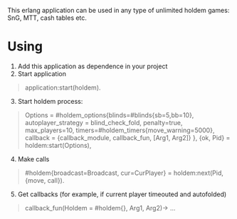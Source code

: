 This erlang application can be used in any type of unlimited holdem games: SnG, MTT, cash tables etc.

# Using

1.  Add this application as dependence in your project
2.  Start application

> application:start(holdem).

3.  Start holdem process:

> Options =
>   #holdem_options{blinds=#blinds{sb=5,bb=10},
>                   autoplayer_strategy = blind_check_fold,
>                   penalty=true,
>                   max_players=10,
>                   timers=#holdem_timers{move_warning=5000},
>                   callback = {callback_module, callback_fun, [Arg1, Arg2]}
>                  },
> {ok, Pid} = holdem:start(Options),

4.  Make calls 

> #holdem{broadcast=Broadcast, cur=CurPlayer} = holdem:next(Pid, {move, call}).

5.  Get callbacks (for example, if current player timeouted and autofolded)

> callback_fun(Holdem = #holdem{}, Arg1, Arg2)->
>   ...

